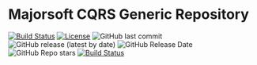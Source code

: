 Majorsoft CQRS Generic Repository
============

[![Build Status](https://dev.azure.com/major-soft/GitHub/_apis/build/status/CQRS-generic-repository/CQRS-generic-repository-build-check?branchName=main)](https://dev.azure.com/major-soft/GitHub/_build/latest?definitionId=9&branchName=main)
[![License](https://img.shields.io/badge/License-MIT-green.svg)](https://github.com/majorimi/CQRS-generic-repository/blob/master/LICENSE)
![GitHub last commit](https://img.shields.io/github/last-commit/majorimi/CQRS-generic-repository)
![GitHub release (latest by date)](https://img.shields.io/github/v/release/majorimi/CQRS-generic-repository)
![GitHub Release Date](https://img.shields.io/github/release-date/majorimi/CQRS-generic-repository)
![GitHub Repo stars](https://img.shields.io/github/stars/majorimi/CQRS-generic-repository)
[![Build Status](https://dev.azure.com/major-soft/GitHub/_apis/build/status/CQRS-generic-repository/CQRS-generic-repository-Nuget?branchName=main)](https://dev.azure.com/major-soft/GitHub/_build/latest?definitionId=10&branchName=main)
